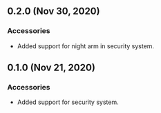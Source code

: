 ## 0.2.0 (Nov 30, 2020)

### Accessories

* Added support for night arm in security system.

## 0.1.0 (Nov 21, 2020)

### Accessories

* Added support for security system.

